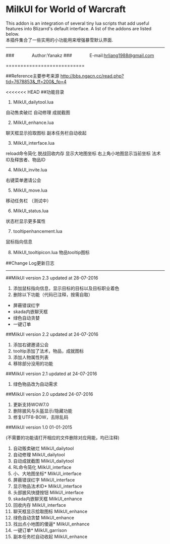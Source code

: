 MilkUI for World of Warcraft
===========================
This addon is an integration of several tiny lua scripts that add useful features into Blizarrd's default interface.
A list of the addons are listed below.  
本插件集合了一些实用的小功能用来增强暴雪默认界面.

****

###　　　　Author:Yanakz
###　　　　E-mail:hrliang1988@gmail.com


===========================


##Reference主要参考来源
http://bbs.ngacn.cc/read.php?tid=7678853&_ff=200&_fp=4



<<<<<<< HEAD
##功能目录

1.  MilkUI_dailytool.lua

自动售卖破烂
自动修理
成就截图

2. MilkUI_enhance.lua 

聊天框显示拾取图标
副本任务栏自动收起

3. MilkUI_interface.lua

reload命令简化
脱战回收内存
显示大地图坐标
右上角小地图显示当前坐标
法术ID及释放者、物品ID

4. MilkUI_invite.lua

右键菜单邀请公会

5. MilkUI_move.lua

移动任务栏 （测试中）

6. MilkUI_status.lua

状态栏显示更多属性

7. tooltipenhancement.lua

鼠标指向信息

8. MilkUI_tooltipicon.lua
物品tooltip图标




##Change Log更新日志

-----------
##MilkUI version 2.3
updated at 28-07-2016

1. 添加鼠标指向信息，显示目标的目标以及目标职业着色
2. 删除以下功能（代码已注释，按需自取）
- 屏蔽错误红字 
- skada内嵌聊天框
- 绿色自动贪婪
- 一键订单


##MilkUI version 2.2
updated at 24-07-2016

1. 添加右键邀请公会
2. tooltip添加了法术，物品，成就图标
3. 添加人物属性列表
4. 移除部分没用的功能



##MilkUI version 2.1
updated at 24-07-2016

1. 绿色物品改为自动需求


##MilkUI version 2.0 
updated 24-07-2016

1. 更新支持WOW7.0
2. 删除披风与头盔显示/隐藏功能
3. 修复UTF8-BOW，去除乱码



##MilkUI version 1.0
01-01-2015

(不需要的功能请打开相应的文件删除对应用能，均已注释)

1. 自动贩卖破烂          MilkUI_dailytool
2. 自动修理              MilkUI_dailytool
3. 自动成就截图          MilkUI_dailytool
4. RL命令简化            MilkUI_interface
5. 小、大地图坐标*       MilkUI_interface
6. 屏蔽错误红字          MilkUI_interface
7. 显示物品法术ID*       MilkUI_interface
8. 头部披风快捷按钮      MilkUI_interface
9. skada内嵌聊天框       MilkUI_enhance
10. 回收内存             MilkUI_interface
11. 聊天框显示拾取图标   MilkUI_enhance
12. 绿色自动贪婪         MilkUI_enhance
13. 找出点小地图的傻逼*  MilkUI_enhance
14. 一键订单*            MilkUI_garrison
15. 副本任务栏自动收起    MilkUI_enhance
